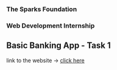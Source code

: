 ### The Sparks Foundation <br />
### Web Development Internship <br />
## Basic Banking App - Task 1 <br />

link to the website -> [click here](https://sparks-foundation-aavaig.herokuapp.com/)
